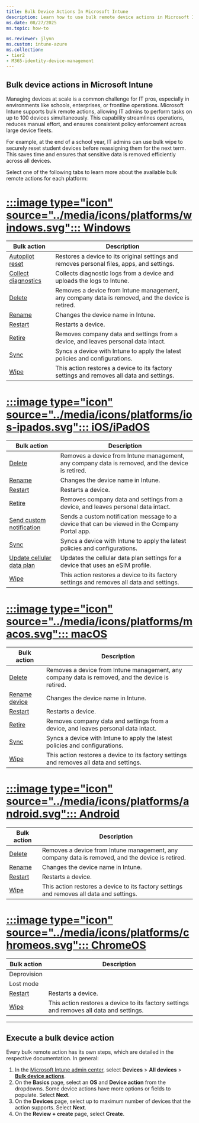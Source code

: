 ```yaml
---
title: Bulk Device Actions In Microsoft Intune
description: Learn how to use bulk remote device actions in Microsoft Intune.
ms.date: 08/27/2025
ms.topic: how-to

ms.reviewer: jlynn
ms.custom: intune-azure
ms.collection:
- tier2
- M365-identity-device-management
---
```


## Bulk device actions in Microsoft Intune

Managing devices at scale is a common challenge for IT pros, especially in environments like schools, enterprises, or frontline operations. Microsoft Intune supports bulk remote actions, allowing IT admins to perform tasks on up to 100 devices simultaneously. This capability streamlines operations, reduces manual effort, and ensures consistent policy enforcement across large device fleets.

For example, at the end of a school year, IT admins can use bulk wipe to securely reset student devices before reassigning them for the next term. This saves time and ensures that sensitive data is removed efficiently across all devices.

Select one of the following tabs to learn more about the available bulk remote actions for each platform:

# [:::image type="icon" source="../media/icons/platforms/windows.svg"::: **Windows**](#tab/windows)

| Bulk action                    | Description                                                                                      |
|--------------------------------|--------------------------------------------------------------------------------------------------|
| [Autopilot reset][RA-APRESET]  | Restores a device to its original settings and removes personal files, apps, and settings.       |
| [Collect diagnostics][RA-DIAG] | Collects diagnostic logs from a device and uploads the logs to Intune.                           |
| [Delete][RA-DELETE]            | Removes a device from Intune management, any company data is removed, and the device is retired. |
| [Rename][RA-REN]               | Changes the device name in Intune.                                                               |
| [Restart][RA-RESTART]          | Restarts a device.                                                                               |
| [Retire][RA-RETIRE]            | Removes company data and settings from a device, and leaves personal data intact.                |
| [Sync][RA-SYNC]                | Syncs a device with Intune to apply the latest policies and configurations.                      |
| [Wipe][RA-WIPE]                | This action restores a device to its factory settings and removes all data and settings.         |

# [:::image type="icon" source="../media/icons/platforms/ios-ipados.svg"::: **iOS/iPadOS**](#tab/ios-ipados)

| Bulk action                              | Description                                                                                      |
|------------------------------------------|--------------------------------------------------------------------------------------------------|
| [Delete][RA-DELETE]                      | Removes a device from Intune management, any company data is removed, and the device is retired. |
| [Rename][RA-REN]                         | Changes the device name in Intune.                                                               |
| [Restart][RA-RESTART]                    | Restarts a device.                                                                               |
| [Retire][RA-RETIRE]                      | Removes company data and settings from a device, and leaves personal data intact.                |
| [Send custom notification][RA-NOTIFY]    | Sends a custom notification message to a device that can be viewed in the Company Portal app.    |
| [Sync][RA-SYNC]                          | Syncs a device with Intune to apply the latest policies and configurations.                      |
| [Update cellular data plan][RA-CELLULAR] | Updates the cellular data plan settings for a device that uses an eSIM profile.                  |
| [Wipe][RA-WIPE]                          | This action restores a device to its factory settings and removes all data and settings.         |

# [:::image type="icon" source="../media/icons/platforms/macos.svg"::: **macOS**](#tab/macos)

| Bulk action                              | Description                                                                                      |
|------------------------------------------|--------------------------------------------------------------------------------------------------|
| [Delete][RA-DELETE]                      | Removes a device from Intune management, any company data is removed, and the device is retired. |
| [Rename device][RA-REN]                  | Changes the device name in Intune.                                                               |
| [Restart][RA-RESTART]                    | Restarts a device.                                                                               |
| [Retire][RA-RETIRE]                      | Removes company data and settings from a device, and leaves personal data intact.                |
| [Sync][RA-SYNC]                          | Syncs a device with Intune to apply the latest policies and configurations.                      |
| [Wipe][RA-WIPE]                          | This action restores a device to its factory settings and removes all data and settings.         |

# [:::image type="icon" source="../media/icons/platforms/android.svg"::: **Android**](#tab/android)

| Bulk action           | Description                                                                                      |
|-----------------------|--------------------------------------------------------------------------------------------------|
| [Delete][RA-DELETE]   | Removes a device from Intune management, any company data is removed, and the device is retired. |
| [Rename][RA-REN]      | Changes the device name in Intune.                                                               |
| [Restart][RA-RESTART] | Restarts a device.                                                                               |
| [Wipe][RA-WIPE]       | This action restores a device to its factory settings and removes all data and settings.         |

# [:::image type="icon" source="../media/icons/platforms/chromeos.svg"::: **ChromeOS**](#tab/chromeos)

| Bulk action           | Description                                                                              |
|-----------------------|------------------------------------------------------------------------------------------|
| Deprovision           |                                                                                          |
| Lost mode             |                                                                                          |
| [Restart][RA-RESTART] | Restarts a device.                                                                       |
| [Wipe][RA-WIPE]       | This action restores a device to its factory settings and removes all data and settings. |

---

## Execute a bulk device action

Every bulk remote action has its own steps, which are detailed in the respective documentation. In general:

1. In the [Microsoft Intune admin center][INT-AC], select **Devices** > **All devices** > [**Bulk device actions**][INT-AC2].
1. On the **Basics** page, select an **OS** and **Device action** from the dropdowns. Some device actions have more options or fields to populate. Select **Next**.
1. On the **Devices** page, select up to maximum number of devices that the action supports. Select **Next**.
1. On the **Review + create** page, select **Create**.

<!--links-->

[RA-ACTLOCK]: device-activation-lock-disable.md
[RA-APPCON]: remove-apps-config.md
[RA-APRESET]: /windows/deployment/windows-autopilot/windows-autopilot-reset#reset-devices-with-remote-windows-autopilot-reset
[RA-BL]: device-rotate-bitlocker-keys.md
[RA-CELLULAR]: update-cellular-data-plan.md
[RA-DEFAV]: /windows/security/threat-protection/windows-defender-antivirus/manage-protection-updates-windows-defender-antivirus
[RA-DELETE]: device-delete.md
[RA-DIAG]: collect-diagnostics.md
[RA-FRESHSTART]: device-fresh-start.md
[RA-FV]: rotate-filevault-recovery-key.md
[RA-LOCATE]: device-locate.md
[RA-LOCATE]: device-locate.md
[RA-LOCK]: device-remote-lock.md
[RA-LOGOUT]: device-logout-user.md
[RA-LOSTMODE]: device-lost-mode.md
[RA-NOTIFY]: custom-notifications.md
[RA-PAUSECR]: pause-config-refresh.md
[RA-PLAY]: device-play-lost-mode-sound.md
[RA-PREST]: device-passcode-reset.md
[RA-REN]: device-rename.md
[RA-RESTART]: device-restart.md
[RA-REMED]: device-run-remediation.md
[RA-REMOVEUSER]: device-remove-user.md
[RA-RETIRE]: device-retire.md
[RA-ROTLAP]: ../protect/windows-laps-policy.md#manually-rotate-passwords
[RA-SCAN]: device-scan-defender.md
[RA-SYNC]: device-sync.md
[RA-TVIEW]: teamviewer-support.md
[RA-WIPE]: devices-wipe.md

[INT-AC]: https://go.microsoft.com/fwlink/?linkid=2109431
[INT-ALLD]: https://go.microsoft.com/fwlink/?linkid=2333814
[INT-AC2]: https://go.microsoft.com/fwlink/?linkid=2109431#view/Microsoft_Intune_Devices/BulkActionWizardBlade
